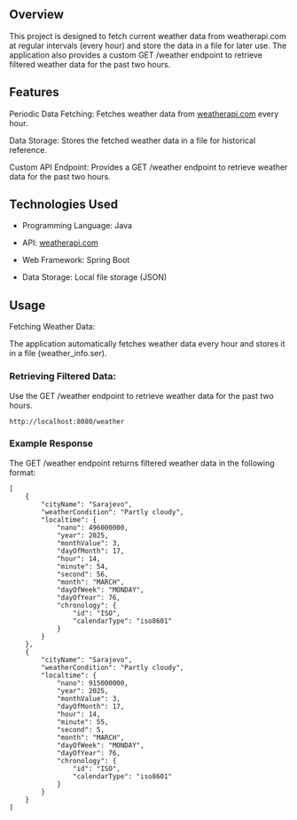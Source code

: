 ## Overview
This project is designed to fetch current weather data from weatherapi.com at regular intervals (every hour) and store the data in a file for later use. The application also provides a custom GET /weather endpoint to retrieve filtered weather data for the past two hours.

## Features
Periodic Data Fetching: Fetches weather data from [weatherapi.com](https://www.weatherapi.com/) every hour.

Data Storage: Stores the fetched weather data in a file for historical reference.

Custom API Endpoint: Provides a GET /weather endpoint to retrieve weather data for the past two hours.

## Technologies Used
 - Programming Language: Java

 - API: [weatherapi.com](https://www.weatherapi.com/)

 - Web Framework: Spring Boot

 - Data Storage: Local file storage (JSON)

## Usage
Fetching Weather Data:

The application automatically fetches weather data every hour and stores it in a file (weather_info.ser).

### Retrieving Filtered Data:

Use the GET /weather endpoint to retrieve weather data for the past two hours.

```
http://localhost:8080/weather
```

### Example Response
The GET /weather endpoint returns filtered weather data in the following format:

```
[
    {
        "cityName": "Sarajevo",
        "weatherCondition": "Partly cloudy",
        "localtime": {
            "nano": 496000000,
            "year": 2025,
            "monthValue": 3,
            "dayOfMonth": 17,
            "hour": 14,
            "minute": 54,
            "second": 56,
            "month": "MARCH",
            "dayOfWeek": "MONDAY",
            "dayOfYear": 76,
            "chronology": {
                "id": "ISO",
                "calendarType": "iso8601"
            }
        }
    },
    {
        "cityName": "Sarajevo",
        "weatherCondition": "Partly cloudy",
        "localtime": {
            "nano": 915000000,
            "year": 2025,
            "monthValue": 3,
            "dayOfMonth": 17,
            "hour": 14,
            "minute": 55,
            "second": 5,
            "month": "MARCH",
            "dayOfWeek": "MONDAY",
            "dayOfYear": 76,
            "chronology": {
                "id": "ISO",
                "calendarType": "iso8601"
            }
        }
    }
]
```
